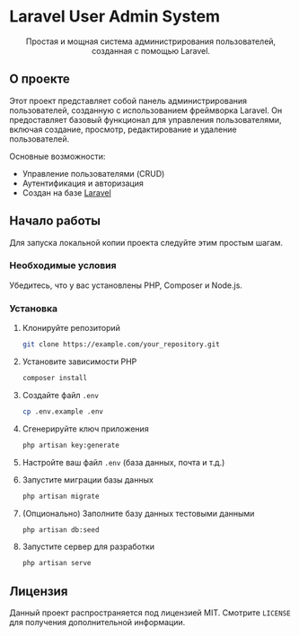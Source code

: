 # Laravel User Admin System

<p align="center">
  Простая и мощная система администрирования пользователей, созданная с помощью Laravel.
</p>

## О проекте

Этот проект представляет собой панель администрирования пользователей, созданную с использованием фреймворка Laravel. Он предоставляет базовый функционал для управления пользователями, включая создание, просмотр, редактирование и удаление пользователей.

Основные возможности:
*   Управление пользователями (CRUD)
*   Аутентификация и авторизация
*   Создан на базе [Laravel](https://laravel.com)

## Начало работы

Для запуска локальной копии проекта следуйте этим простым шагам.

### Необходимые условия

Убедитесь, что у вас установлены PHP, Composer и Node.js.

### Установка

1.  Клонируйте репозиторий
    ```sh
    git clone https://example.com/your_repository.git
    ```
2.  Установите зависимости PHP
    ```sh
    composer install
    ```
3.  Создайте файл `.env`
    ```sh
    cp .env.example .env
    ```
4.  Сгенерируйте ключ приложения
    ```sh
    php artisan key:generate
    ```
5.  Настройте ваш файл `.env` (база данных, почта и т.д.)

6.  Запустите миграции базы данных
    ```sh
    php artisan migrate
    ```
7.  (Опционально) Заполните базу данных тестовыми данными
    ```sh
    php artisan db:seed
    ```
8.  Запустите сервер для разработки
    ```sh
    php artisan serve
    ```

## Лицензия

Данный проект распространяется под лицензией MIT. Смотрите `LICENSE` для получения дополнительной информации.
